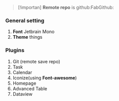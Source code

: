 > [!importan] **Remote repo** is github:FabGithub:

### General setting

1. **Font** Jetbrain Mono
2. **Theme** things
### Plugins
1. Git (remote save repo)
2. Task
3. Calendar
4. Iconize(using **Font-awesome**)
5. Homepage
6. Advanced Table
7. Dataview




